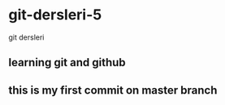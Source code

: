 # git-dersleri-5
git dersleri

## learning git and github
## this is my first commit on master branch
